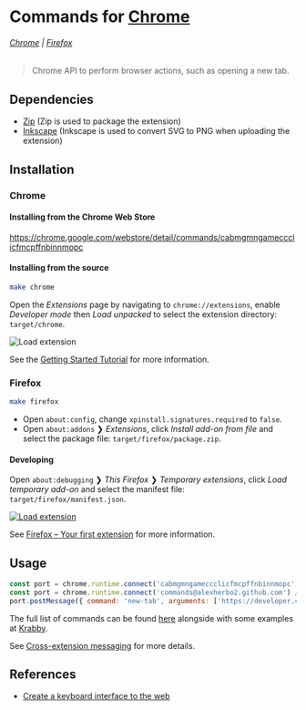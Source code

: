 # Commands for [Chrome]

###### [Chrome](#chrome) | [Firefox](#firefox)

> Chrome API to perform browser actions, such as opening a new tab.

## Dependencies

- [Zip] (Zip is used to package the extension)
- [Inkscape] (Inkscape is used to convert SVG to PNG when uploading the extension)

## Installation

### Chrome

#### Installing from the Chrome Web Store

https://chrome.google.com/webstore/detail/commands/cabmgmngameccclicfmcpffnbinnmopc

#### Installing from the source

``` sh
make chrome
```

Open the _Extensions_ page by navigating to `chrome://extensions`, enable _Developer mode_ then _Load unpacked_ to select the extension directory: `target/chrome`.

![Load extension](https://developer.chrome.com/static/images/get_started/load_extension.png)

See the [Getting Started Tutorial] for more information.

### Firefox

``` sh
make firefox
```

- Open `about:config`, change `xpinstall.signatures.required` to `false`.
- Open `about:addons` ❯ _Extensions_, click _Install add-on from file_ and select the package file: `target/firefox/package.zip`.

#### Developing

Open `about:debugging` ❯ _This Firefox_ ❯ _Temporary extensions_, click _Load temporary add-on_ and select the manifest file: `target/firefox/manifest.json`.

[![Load extension](https://img.youtube.com/vi_webp/cer9EUKegG4/maxresdefault.webp)](https://youtu.be/cer9EUKegG4)

See [Firefox – Your first extension] for more information.

## Usage

``` javascript
const port = chrome.runtime.connect('cabmgmngameccclicfmcpffnbinnmopc') // for a Chrome extension
const port = chrome.runtime.connect('commands@alexherbo2.github.com') // for a Firefox extension
port.postMessage({ command: 'new-tab', arguments: ['https://developer.chrome.com/extensions'] })
```

The full list of commands can be found [here](background.js) alongside with some examples at [Krabby].

See [Cross-extension messaging] for more details.

## References

- [Create a keyboard interface to the web]

[Chrome]: https://google.com/chrome/
[Chrome Web Store]: https://chrome.google.com/webstore

[Firefox]: https://mozilla.org/firefox/
[Firefox Add-ons]: https://addons.mozilla.org

[Zip]: http://infozip.sourceforge.net/Zip.html
[Inkscape]: https://inkscape.org

[Getting Started Tutorial]: https://developer.chrome.com/extensions/getstarted
[Cross-extension messaging]: https://developer.chrome.com/extensions/messaging#external

[Firefox – Your first extension]: https://developer.mozilla.org/en-US/docs/Mozilla/Add-ons/WebExtensions/Your_first_WebExtension

[Krabby]: https://krabby.netlify.com
[Create a keyboard interface to the web]: https://alexherbo2.github.io/blog/chrome/create-a-keyboard-interface-to-the-web/
